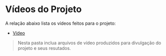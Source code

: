 # Vídeos do Projeto
A relação abaixo lista os vídeos feitos para o projeto:
 - [Vídeo]()

> Nesta pasta inclua arquivos de vídeo produzidos para divulgação do 
> projeto e seus resutados.

